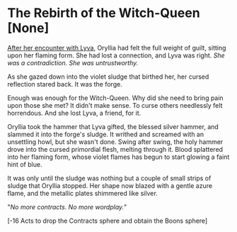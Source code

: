 # The Rebirth of the Witch-Queen [None]

[After her encounter with Lyva](https://www.reddit.com/r/GodhoodWB/comments/fsee67/endless_pantheon_turn_4/fm8j91d?utm_source=share&utm_medium=web2x), Oryllia had felt the full weight of guilt, sitting upon her flaming form. She had lost a connection, and Lyva was right. *She was a contradiction. She was untrustworthy.*

As she gazed down into the violet sludge that birthed her, her cursed reflection stared back. It was the forge.

Enough was enough for the Witch-Queen. Why did she need to bring pain upon those she met? It didn't make sense. To curse others needlessly felt horrendous. And she lost Lyva, a friend, for it.

Oryllia took the hammer that Lyva gifted, the blessed silver hammer, and slammed it into the forge's sludge. It writhed and screamed with an unsettling howl, but she wasn't done. Swing after swing, the holy hammer drove into the cursed primordial flesh, melting through it. Blood splattered into her flaming form, whose violet flames has begun to start glowing a faint hint of blue.

It was only until the sludge was nothing but a couple of small strips of sludge that Oryllia stopped. Her shape now blazed with a gentle azure flame, and the metallic plates shimmered like silver.

"*No more contracts. No more wordplay.*"

\[-16 Acts to drop the Contracts sphere and obtain the Boons sphere\]
